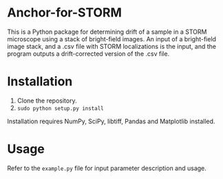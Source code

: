 # Anchor-for-STORM

This is a Python package for determining drift of a sample in a STORM microscope using a stack of bright-field images. An input of a bright-field image stack, and a .csv file with STORM localizations is the input, and the program outputs a drift-corrected version of the .csv file.

# Installation
 1. Clone the repository.
 2. `sudo python setup.py install`

Installation requires NumPy, SciPy, libtiff, Pandas and Matplotlib installed.

# Usage
Refer to the `example.py` file for input parameter description and usage.
